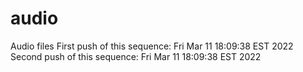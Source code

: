 # audio
Audio files
First push of this sequence: Fri Mar 11 18:09:38 EST 2022
Second push of this sequence: Fri Mar 11 18:09:38 EST 2022

